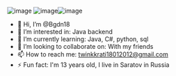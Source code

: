 ![image](https://github.com/user-attachments/assets/aa92fed7-a35c-4647-9ca6-3fbd2f9999c3) ![image](https://github.com/user-attachments/assets/481e9130-7ba7-4284-b437-fd1989052a11)![image](https://github.com/user-attachments/assets/39ee76ae-edbc-415b-b672-a26f82910d7e)

- 👋 Hi, I’m @Bgdn18
- 👀 I’m interested in: Java backend
- 🌱 I’m currently learning: Java, C#, python, sql
- 💞️ I’m looking to collaborate on: With my friends
- 📫 How to reach me: twinkkrati18012012@gmail.com
- ⚡ Fun fact: I'm 13 years old, I live in Saratov in Russia
